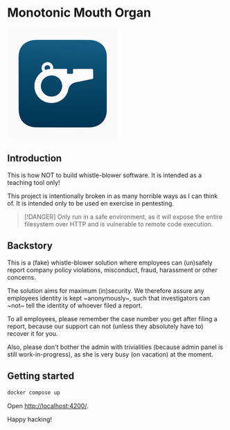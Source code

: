 # Monotonic Mouth Organ

![Logo](./logo-small.png)

## Introduction

This is how NOT to build whistle-blower software.
It is intended as a teaching tool only!

This project is intentionally broken in as many horrible ways as I can think of.
It is intended only to be used en exercise in pentesting.

> [!DANGER]
> Only run in a safe environment, as it will expose the entire filesystem over
> HTTP and is vulnerable to remote code execution.

## Backstory

This is a (fake) whistle-blower solution where employees can (un)safely report
company policy violations, misconduct, fraud, harassment or other concerns.

The solution aims for maximum (in)security.
We therefore assure any employees identity is kept ~anonymously~, such that
investigators can ~not~ tell the identity of whoever filed a report.

To all employees, please remember the case number you get after filing a
report, because our support can not (unless they absolutely have to) recover it
for you.

Also, please don't bother the admin with trivialities (because admin panel is
still work-in-progress), as she is very busy (on vacation) at the moment.

## Getting started

```sh
docker compose up
```

Open <http://localhost:4200/>.

Happy hacking!
